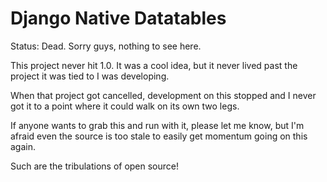 # Django Native Datatables #

Status: Dead. Sorry guys, nothing to see here.

This project never hit 1.0. It was a cool idea, but it never lived past the project it was tied to I was developing. 

When that project got cancelled, development on this stopped and I never got it to a point where it could walk on its own two legs.

If anyone wants to grab this and run with it, please let me know, but I'm afraid even the source is too stale to easily get momentum going on this again.

Such are the tribulations of open source!
